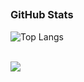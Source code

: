 <!--### Hi there 👋 ✨ 


 

Here are some ideas to get you started:

- 🔭 I’m currently working on ...
- 🌱 I’m currently learning ...
- 👯 I’m looking to collaborate on ...
- 🤔 I’m looking for help with ...
- 💬 Ask me about ...
- 📫 How to reach me: ...
- 😄 Pronouns: ...
- ⚡ Fun fact: ...
-->

## <h3 align="left">GitHub Stats</h3>


![Top Langs](https://github-readme-stats.vercel.app/api/top-langs/?username=CarstenOst&layout=compact&title_color=007bff&text_color=e7e7e7&icon_color=007bff&bg_color=171c28)

<br>
<a href="">
  <img align="centre" src="https://github-readme-stats.vercel.app/api?username=CarstenOst&count_private=true&include_all_commits=true&show_icons=true&title_color=007bff&text_color=e7e7e7&icon_color=007bff&bg_color=171c28" />
<a />
  
